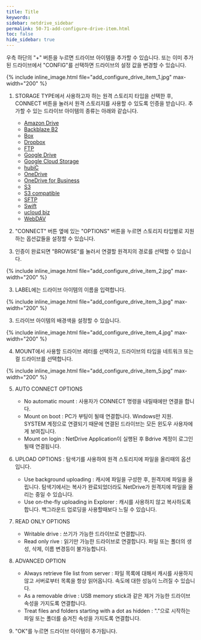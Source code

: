 ```yaml
---
title: Title
keywords:
sidebar: netdrive_sidebar
permalink: 50-71-add-configure-drive-item.html
toc: false
hide_sidebar: true
---
```


우측 하단의 "+" 버튼을 누르면 드라이브 아이템을 추가할 수 있습니다. 또는 이미 추가된 드라이브에서 "CONFIG"를 선택하면 드라이브의 설정 값을 변경할 수 있습니다.

{% include inline_image.html file="add_configure_drive_item_1.jpg" max-width="200" %}

1. STORAGE TYPE에서 사용하고자 하는 원격 스토리지 타입을 선택한 후, CONNECT 버튼을 눌러서 원격 스토리지를 사용할 수 있도록 인증을 받습니다.
추가할 수 있는 드라이브 아이템의 종류는 아래와 같습니다.

    * [Amazon Drive](amazon-drive-config)
    * [Backblaze B2](backblaze-b2-config)
    * [Box](box-config)
    * [Dropbox](dropbox-config)
    * [FTP](ftp-config)
    * [Google Drive](google-drive-config)
    * [Google Cloud Storage](google-cloud-stroage-config)
    * [hubiC](hubic-config)
    * [OneDrive](onedrive-config)
    * [OneDrive for Business](onedrive-for-business-config)
    * [S3](s3-config)
    * [S3 compatible](s3-comp-config)
    * [SFTP](sftp-config)
    * [Swift](swift-config)
    * [ucloud biz](ucloud-biz-config)
    * [WebDAV](webdav-config)

2. "CONNECT" 버튼 옆에 있는 "OPTIONS" 버튼을 누르면 스토리지 타입별로 지원하는 옵션값들을 설정할 수 있습니다.

2. 인증이 완료되면 "BROWSE"를 눌러서 연결할 원격지의 경로를 선택할 수 있습니다.


{% include inline_image.html file="add_configure_drive_item_2.jpg" max-width="200" %}


3. LABEL에는 드라이브 아이템의 이름을 입력합니다.


{% include inline_image.html file="add_configure_drive_item_3.jpg" max-width="200" %}

3. 드라이브 아이템의 배경색을 설정할 수 있습니다.

{% include inline_image.html file="add_configure_drive_item_4.jpg" max-width="200" %}



4. MOUNT에서 사용할 드라이브 레터를 선택하고, 드라이브의 타입을 네트워크 또는 컬 드라이브를 선택합니다.


{% include inline_image.html file="add_configure_drive_item_5.jpg" max-width="200" %}


5. AUTO CONNECT OPTIONS
    * No automatic mount : 사용자가 CONNECT 명령을 내릴때에만 연결을 합니다.
    * Mount on boot : PC가 부팅이 될때 연결합니다. Windows만 지원. SYSTEM 계정으로 연결되기 때문에 연결된 드라이브는 모든 윈도우 사용자에게 보여집니다.
    * Mount on login : NetDrive Application이 실행된 후 Bdrive 계정이 로그인 될때 연결됩니다.

6. UPLOAD OPTIONS : 탐색기를 사용하여 원격 스토리지에 파일을 올리때의 옵션입니다.
    * Use background uploading : 캐시에 파일을 구성한 후, 원격지에 파일을 올립니다. 탐색기에서는 복사가 완료되었더라도 NetDrive가 원격지에 파일을 올리는 중일 수 있습니다.
    * Use on-the-fly uploading in Explorer : 캐시를 사용하지 않고 복사하도록 합니다. 백그라운드 업로딩을 사용할때보다 느릴 수 있습니다.

7. READ ONLY OPTIONS
    * Writable drive : 쓰기가 가능한 드라이브로 연결합니다. 
    * Read only rive : 읽기만 가능한 드라이브로 연결합니다. 파일 또는 폴더의 생성, 삭제, 이름 변경등이 불가능합니다.

8.  ADVANCED OPTION
    * Always retrieve file list from server : 파일 목록에 대해서 캐시를 사용하지 않고 서버로부터 목록을 항상 읽어옵니다. 속도에 대한 성능이 느려질 수 있습니다.
    * As a removable drive : USB memory stick과 같은 제거 가능한 드라이브 속성을 가지도록 연결합니다.
    * Treat files and folders starting with a dot as hidden : "."으로 시작하는 파일 또는 폴더를 숨겨진 속성을 가지도록 연결합니다.

9. "OK"를 누르면 드라이브 아이템이 추가됩니다.
